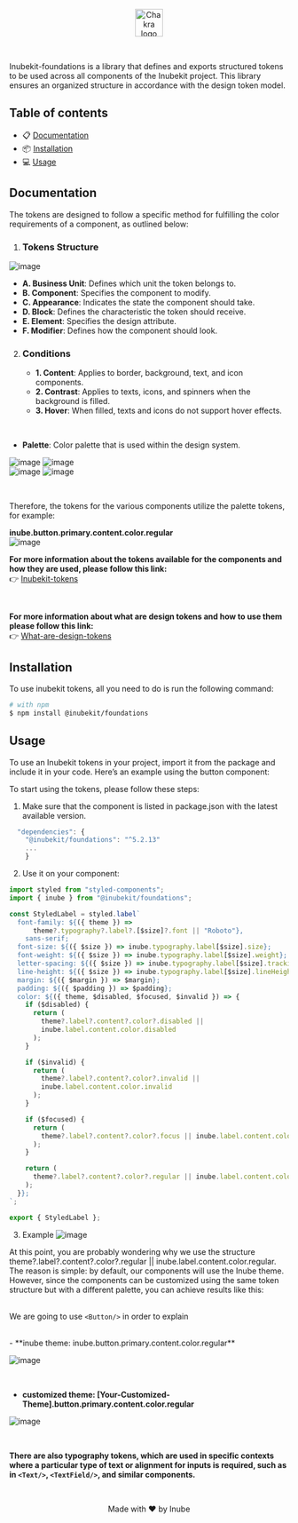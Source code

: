 <p align="center">
  <a href="https://github.com/selsa-inube">
    <img src="https://avatars.githubusercontent.com/u/112717130?s=200&v=4?raw=true" alt="Chakra logo" width="50" height="50" />
  </a>
</p>


<br />

Inubekit-foundations is a library that defines and exports structured tokens to be used across all components of the Inubekit project. This library ensures an organized structure in accordance with the design token model.

## Table of contents

- 📋 [Documentation](#documentation)
- 📦 [Installation](#installation)
- 💻 [Usage](#usage)

## Documentation

The tokens are designed to follow a specific method for fulfilling the color requirements of a component, as outlined below:
<br /> 
1. ### Tokens Structure
![image](https://github.com/selsa-inube/design-system-web/assets/45011420/9204e875-bfa1-471d-b615-19e19ec06ab2)

   - **A. Business Unit**: Defines which unit the token belongs to.
   - **B. Component**: Specifies the component to modify.
   - **C. Appearance**: Indicates the state the component should take.
   - **D. Block**: Defines the characteristic the token should receive.
   - **E. Element**: Specifies the design attribute.
   - **F. Modifier**: Defines how the component should look.

2. ### Conditions
   - **1. Content**: Applies to border, background, text, and icon components.
   - **2. Contrast**: Applies to texts, icons, and spinners when the background is filled.
   - **3. Hover**: When filled, texts and icons do not support hover effects.
     
  
<br />

- **Palette**: Color palette that is used within the design system.
  
![image](https://github.com/selsa-inube/inubekit-foundations/assets/45011420/01c26359-83fa-4c62-9859-5b15ac53281b)
![image](https://github.com/selsa-inube/inubekit-foundations/assets/45011420/a8cebb06-d35c-4411-b736-7f3ab5955695)
<br />
![image](https://github.com/selsa-inube/inubekit-foundations/assets/45011420/4b34afc2-1edf-46ac-9935-d18b14741796)
![image](https://github.com/selsa-inube/inubekit-foundations/assets/45011420/0875b47f-cda0-4817-a958-fcd1cac04280)

<br />

Therefore, the tokens for the various components utilize the palette tokens, for example:

**inube.button.primary.content.color.regular**
<br />
![image](https://github.com/selsa-inube/inubekit-foundations/assets/45011420/68114487-2989-4cb3-80a7-bc66f9bdd1fc)



**For more information about the tokens available for the components and how they are used, please follow this link:**
<br />
👉 [Inubekit-tokens](https://senlinea.sharepoint.com/:x:/s/inube/EYl-RVhzOABDmWH3tFVyegwB3iThvuqaguUGBrrA5UFiQw?e=mYyAKa)

<br />

**For more information about what are design tokens and how to use them please follow this link:**
<br />
👉 [What-are-design-tokens](https://css-tricks.com/what-are-design-tokens/) 

## Installation

To use inubekit tokens, all you need to do is run the following command:

```sh
# with npm
$ npm install @inubekit/foundations

```
## Usage

To use an Inubekit tokens in your project, import it from the package and include it in your code. Here’s an example using the button component:

To start using the tokens, please follow these steps:

1. Make sure that the component is listed in package.json with the latest available version.

```js
  "dependencies": {
    "@inubekit/foundations": "^5.2.13"
    ...
    }

```

2. Use it on your component:

```jsx
import styled from "styled-components";
import { inube } from "@inubekit/foundations";

const StyledLabel = styled.label`
  font-family: ${({ theme }) =>
      theme?.typography?.label?.[$size]?.font || "Roboto"},
    sans-serif;
  font-size: ${({ $size }) => inube.typography.label[$size].size};
  font-weight: ${({ $size }) => inube.typography.label[$size].weight};
  letter-spacing: ${({ $size }) => inube.typography.label[$size].tracking};
  line-height: ${({ $size }) => inube.typography.label[$size].lineHeight};
  margin: ${({ $margin }) => $margin};
  padding: ${({ $padding }) => $padding};
  color: ${({ theme, $disabled, $focused, $invalid }) => {
    if ($disabled) {
      return (
        theme?.label?.content?.color?.disabled ||
        inube.label.content.color.disabled
      );
    }

    if ($invalid) {
      return (
        theme?.label?.content?.color?.invalid ||
        inube.label.content.color.invalid
      );
    }

    if ($focused) {
      return (
        theme?.label?.content?.color?.focus || inube.label.content.color.focus
      );
    }

    return (
      theme?.label?.content?.color?.regular || inube.label.content.color.regular
    );
  }};
`;

export { StyledLabel };
```

3. Example
![image](https://github.com/selsa-inube/design-system-web/assets/45011420/877e96fc-e85a-4ead-b0b2-334d54e78561)

At this point, you are probably wondering why we use the structure theme?.label?.content?.color?.regular || inube.label.content.color.regular. The reason is simple: by default, our components will use the Inube theme. However, since the components can be customized using the same token structure but with a different palette, you can achieve results like this:
<br />
<br />

We are going to use `<Button/>` in order to explain

<br />
- **inube theme: inube.button.primary.content.color.regular**

![image](https://github.com/selsa-inube/inubekit-foundations/assets/45011420/28bc18c3-1886-47ed-84ef-a3a9baac5a98)
  
<br />

- **customized theme: [Your-Customized-Theme].button.primary.content.color.regular**

![image](https://github.com/selsa-inube/inubekit-foundations/assets/45011420/e48339af-1cc1-44e5-a0b6-76465e2335c1)

<br />

**There are also typography tokens, which are used in specific contexts where a particular type of text or alignment for inputs is required, such as in `<Text/>`, `<TextField/>`, and similar components.**

<br />

<p  align="center"> Made with ❤️ by Inube </p>


